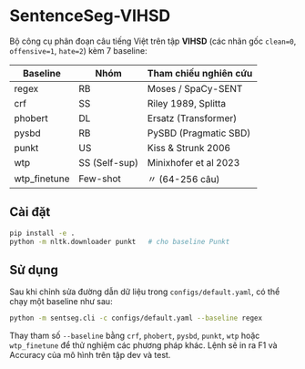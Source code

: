 # SentenceSeg-VIHSD

Bộ công cụ phân đoạn câu tiếng Việt trên tập **VIHSD** (các nhãn gốc `clean=0`, `offensive=1`, `hate=2`) kèm 7 baseline:

| Baseline         | Nhóm        | Tham chiếu nghiên cứu         |
|------------------|--------------|-----------------------------------------|
| regex            | RB           | Moses / SpaCy-SENT                      |
| crf              | SS           | Riley 1989, Splitta                     |
| phobert          | DL           | Ersatz (Transformer)                    |
| pysbd            | RB           | PySBD (Pragmatic SBD)                   |
| punkt            | US           | Kiss & Strunk 2006                      |
| wtp              | SS (Self-sup)| Minixhofer et al 2023                   |
| wtp_finetune     | Few-shot     | 〃 (64-256 câu)                        |

## Cài đặt

```bash
pip install -e .
python -m nltk.downloader punkt   # cho baseline Punkt
```

## Sử dụng

Sau khi chỉnh sửa đường dẫn dữ liệu trong `configs/default.yaml`, có thể chạy một baseline như sau:
```bash
python -m sentseg.cli -c configs/default.yaml --baseline regex
```

Thay tham số `--baseline` bằng `crf`, `phobert`, `pysbd`, `punkt`, `wtp` hoặc `wtp_finetune` để thử nghiệm các phương pháp khác. Lệnh sẽ in ra F1 và Accuracy của mô hình trên tập dev và test.
